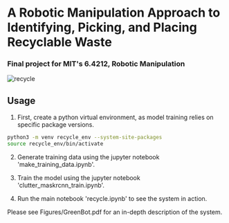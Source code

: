 # A Robotic Manipulation Approach to Identifying, Picking, and Placing Recyclable Waste
### Final project for MIT's 6.4212, Robotic Manipulation

![recycle](https://user-images.githubusercontent.com/78260876/207277799-11106481-700b-4b1d-87fe-ba678be964dc.gif)

## Usage

1. First, create a python virtual environment, as model training relies on specific package versions.

```bash
python3 -m venv recycle_env --system-site-packages
source recycle_env/bin/activate
```

2. Generate training data using the jupyter notebook 'make_training_data.ipynb'.

3. Train the model using the jupyter notebook 'clutter_maskrcnn_train.ipynb'.

4. Run the main notebook 'recycle.ipynb' to see the system in action.

Please see Figures/GreenBot.pdf for an in-depth description of the system.
